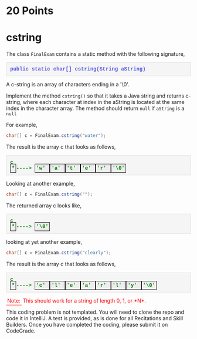 # 20 Points

# cstring

The class `FinalExam` contains a static method with the following signature,
<p style="font-family: 'courier new', courier;background-color:#f5f5f5;padding:10px 10px 10px 10px;border:solid 1px #dddddd;color:#5959e2;font-weight:bold;">
public static char[] cstring(String aString)
</p>

A c-string is an array of characters ending in a '\0'. 

Implement the method `cstring()` so that it takes a Java string and returns c-string, where each character at index in the aString 
is located at the same index in the character array.  The method should return `null` if `aString` is a `null`

For example,

```java
char[] c = FinalExam.cstring("water");
```

The result is the array <span style="font-family: 'courier new', courier;">c</span> that looks as follows,
<p style="font-family: 'courier new', courier;background-color:#f5f5f5;padding:10px 10px 10px 10px;border:solid 1px #dddddd;color:green;font-weight:bold;">
c <br>
<span style="padding:3px 3px 3px 3px;border:black solid 1px; background-color:#eeeeee;">*</span>---->
<span style="padding:3px 3px 3px 3px;border:black solid 1px; background-color:#eeeeee;">
'w'
</span>
<span style="padding:3px 3px 3px 3px;border:black solid 1px; background-color:#eeeeee;">
'a'
</span>
<span style="padding:3px 3px 3px 3px; border:black solid 1px; background-color:#eeeeee;">
't'
</span>
<span style="padding:3px 3px 3px 3px; border:black solid 1px; background-color:#eeeeee;">
'e'
</span>
<span style="padding:3px 3px 3px 3px; border:black solid 1px; background-color:#eeeeee;">
'r'
</span>
<span style="padding:3px 3px 3px 3px; border:black solid 1px; background-color:#eeeeee;">
'\0'
</span>
</p>

<p>Looking at another example, </p>

```java
char[] c = FinalExam.cstring("");
```

The returned array c looks like,
<p style="font-family: 'courier new', courier;background-color:#f5f5f5;padding:10px 10px 10px 10px;border:solid 1px #dddddd;color:green;font-weight:bold;">
c <br>
<span style="padding:3px 3px 3px 3px;border:black solid 1px; background-color:#eeeeee;">*</span>---->
<span style="padding:3px 3px 3px 3px;border:black solid 1px; background-color:#eeeeee;">
'\0'
</span>

looking at yet another example,

```java
char[] c = FinalExam.cstring("clearly");
```

The result is the array <span style="font-family: 'courier new', courier;">c</span> that looks as follows,
<p style="font-family: 'courier new', courier;background-color:#f5f5f5;padding:10px 10px 10px 10px;border:solid 1px #dddddd;color:green;font-weight:bold;">
c <br>
<span style="padding:3px 3px 3px 3px;border:black solid 1px; background-color:#eeeeee;">*</span>---->
<span style="padding:3px 3px 3px 3px;border:black solid 1px; background-color:#eeeeee;">
'c'
</span>
<span style="padding:3px 3px 3px 3px;border:black solid 1px; background-color:#eeeeee;">
'l'
</span>
<span style="padding:3px 3px 3px 3px; border:black solid 1px; background-color:#eeeeee;">
'e'
</span>
<span style="padding:3px 3px 3px 3px; border:black solid 1px; background-color:#eeeeee;">
'a'
</span>
<span style="padding:3px 3px 3px 3px; border:black solid 1px; background-color:#eeeeee;">
'r'
</span>
<span style="padding:3px 3px 3px 3px; border:black solid 1px; background-color:#eeeeee;">
'l'
</span>
<span style="padding:3px 3px 3px 3px; border:black solid 1px; background-color:#eeeeee;">
'y'
</span>
<span style="padding:3px 3px 3px 3px; border:black solid 1px; background-color:#eeeeee;">
'\0'
</span>
</p>

<p>
<span style="padding:3px 3px 3px 3px; border-bottom: red solid 1px; color:#ff0000;">Note:</span>
<span style="color:red;">
This should work for a string of length 0, 1, or *N*.
</span>
</p>
<p>
This coding problem is not templated.  You will need to clone the repo and code it in IntelliJ.  
A test is provided, as is done for all Recitations and Skill Builders.  Once you have completed 
the coding, please submit it on CodeGrade.
</p>